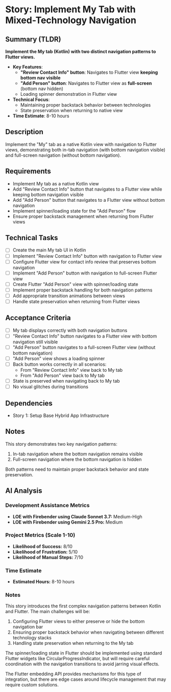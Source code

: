 # Story: Implement My Tab with Mixed-Technology Navigation

## Summary (TLDR)

**Implement the My tab (Kotlin) with two distinct navigation patterns to Flutter views.**

* **Key Features**:
  * **"Review Contact Info" button**: Navigates to Flutter view **keeping bottom nav visible**
  * **"Add Person" button**: Navigates to Flutter view as **full-screen** (bottom nav hidden)
  * Loading spinner demonstration in Flutter view
* **Technical Focus**:
  * Maintaining proper backstack behavior between technologies
  * State preservation when returning to native view
* **Time Estimate**: 8-10 hours

## Description

Implement the "My" tab as a native Kotlin view with navigation to Flutter views, demonstrating both
in-tab navigation (with bottom navigation visible) and full-screen navigation (without bottom
navigation).

## Requirements

- Implement My tab as a native Kotlin view
- Add "Review Contact Info" button that navigates to a Flutter view while keeping bottom navigation
  visible
- Add "Add Person" button that navigates to a Flutter view without bottom navigation
- Implement spinner/loading state for the "Add Person" flow
- Ensure proper backstack management when returning from Flutter views

## Technical Tasks

- [ ] Create the main My tab UI in Kotlin
- [ ] Implement "Review Contact Info" button with navigation to Flutter view
- [ ] Configure Flutter view for contact info review that preserves bottom navigation
- [ ] Implement "Add Person" button with navigation to full-screen Flutter view
- [ ] Create Flutter "Add Person" view with spinner/loading state
- [ ] Implement proper backstack handling for both navigation patterns
- [ ] Add appropriate transition animations between views
- [ ] Handle state preservation when returning from Flutter views

## Acceptance Criteria

- [ ] My tab displays correctly with both navigation buttons
- [ ] "Review Contact Info" button navigates to a Flutter view with bottom navigation still visible
- [ ] "Add Person" button navigates to a full-screen Flutter view (without bottom navigation)
- [ ] "Add Person" view shows a loading spinner
- [ ] Back button works correctly in all scenarios:
    - From "Review Contact Info" view back to My tab
    - From "Add Person" view back to My tab
- [ ] State is preserved when navigating back to My tab
- [ ] No visual glitches during transitions

## Dependencies

- Story 1: Setup Base Hybrid App Infrastructure

## Notes

This story demonstrates two key navigation patterns:

1. In-tab navigation where the bottom navigation remains visible
2. Full-screen navigation where the bottom navigation is hidden

Both patterns need to maintain proper backstack behavior and state preservation.

## AI Analysis

### Development Assistance Metrics

- **LOE with Firebender using Claude Sonnet 3.7:** Medium-High
- **LOE with Firebender using Gemini 2.5 Pro:** Medium

### Project Metrics (Scale 1-10)

- **Likelihood of Success:** 8/10
- **Likelihood of Frustration:** 5/10
- **Likelihood of Manual Steps:** 7/10

### Time Estimate

- **Estimated Hours:** 8-10 hours

### Notes

This story introduces the first complex navigation patterns between Kotlin and Flutter. The main
challenges will be:

1. Configuring Flutter views to either preserve or hide the bottom navigation bar
2. Ensuring proper backstack behavior when navigating between different technology stacks
3. Handling state preservation when returning to the My tab

The spinner/loading state in Flutter should be implemented using standard Flutter widgets like
CircularProgressIndicator, but will require careful coordination with the navigation transitions to
avoid jarring visual effects.

The Flutter embedding API provides mechanisms for this type of integration, but there are edge cases
around lifecycle management that may require custom solutions.